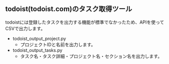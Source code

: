 ## todoist(todoist.com)のタスク取得ツール

todoistには登録したタスクを出力する機能が標準でなかったため、APIを使ってCSVで出力します。

* todoist_output_project.py
  * プロジェクトIDと名前を出力します。
* todoist_output_tasks.py
  * タスク名・タスク詳細・プロジェクト名・セクション名を出力します。
